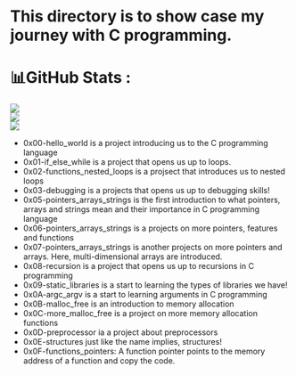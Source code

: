 # This directory is to show case my journey  with C programming. 

# 📊GitHub Stats :
![](https://github-readme-stats.vercel.app/api?username=ibnbakare&theme=midnight-purple&hide_border=true&include_all_commits=true&count_private=false)<br/>
![](https://github-readme-streak-stats.herokuapp.com/?user=MrRandomGenerator&theme=midnight-purple&hide_border=true)<br/>
![](https://github-readme-stats.vercel.app/api/top-langs/?username=MrRandomGenerator&theme=midnight-purple&hide_border=true&include_all_commits=true&count_private=false&layout=compact)
- 0x00-hello_world is a project introducing us to the C programming language
- 0x01-if_else_while is a project that opens us up to loops.
- 0x02-functions_nested_loops is a projsect that introduces us to nested loops
- 0x03-debugging is a projects that opens us up to debugging skills!
- 0x05-pointers_arrays_strings is the first introduction to what pointers, arrays and strings mean and their importance in C programming language
- 0x06-pointers_arrays_strings is a projects on more pointers, features and functions
- 0x07-pointers_arrays_strings is another projects on more pointers and arrays. Here, multi-dimensional arrays are introduced.
- 0x08-recursion is a project that opens us up to recursions in C programming
- 0x09-static_libraries is a start to learning the types of libraries we have!
- 0x0A-argc_argv is a start to learning arguments in C programming
- 0x0B-malloc_free is an introduction to memory allocation
- 0x0C-more_malloc_free is a project on more memory allocation functions
- 0x0D-preprocessor ia a project about preprocessors
- 0x0E-structures just like the name implies, structures!
- 0x0F-functions_pointers: A function pointer points to the memory address of a function and copy the code.
